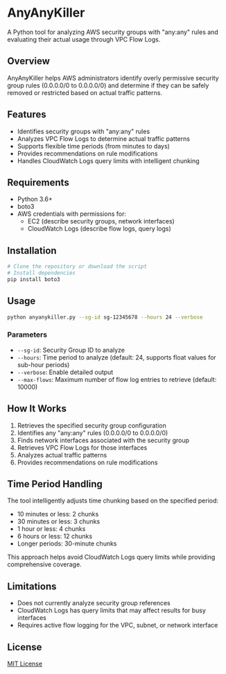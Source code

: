 # AnyAnyKiller

A Python tool for analyzing AWS security groups with "any:any" rules and evaluating their actual usage through VPC Flow Logs.

## Overview

AnyAnyKiller helps AWS administrators identify overly permissive security group rules (0.0.0.0/0 to 0.0.0.0/0) and determine if they can be safely removed or restricted based on actual traffic patterns.

## Features

- Identifies security groups with "any:any" rules
- Analyzes VPC Flow Logs to determine actual traffic patterns
- Supports flexible time periods (from minutes to days)
- Provides recommendations on rule modifications
- Handles CloudWatch Logs query limits with intelligent chunking

## Requirements

- Python 3.6+
- boto3
- AWS credentials with permissions for:
  - EC2 (describe security groups, network interfaces)
  - CloudWatch Logs (describe flow logs, query logs)

## Installation

```bash
# Clone the repository or download the script
# Install dependencies
pip install boto3
```

## Usage

```bash
python anyanykiller.py --sg-id sg-12345678 --hours 24 --verbose
```

### Parameters

- `--sg-id`: Security Group ID to analyze
- `--hours`: Time period to analyze (default: 24, supports float values for sub-hour periods)
- `--verbose`: Enable detailed output
- `--max-flows`: Maximum number of flow log entries to retrieve (default: 10000)

## How It Works

1. Retrieves the specified security group configuration
2. Identifies any "any:any" rules (0.0.0.0/0 to 0.0.0.0/0)
3. Finds network interfaces associated with the security group
4. Retrieves VPC Flow Logs for those interfaces
5. Analyzes actual traffic patterns
6. Provides recommendations on rule modifications

## Time Period Handling

The tool intelligently adjusts time chunking based on the specified period:
- 10 minutes or less: 2 chunks
- 30 minutes or less: 3 chunks
- 1 hour or less: 4 chunks
- 6 hours or less: 12 chunks
- Longer periods: 30-minute chunks

This approach helps avoid CloudWatch Logs query limits while providing comprehensive coverage.

## Limitations

- Does not currently analyze security group references
- CloudWatch Logs has query limits that may affect results for busy interfaces
- Requires active flow logging for the VPC, subnet, or network interface

## License

[MIT License](LICENSE)